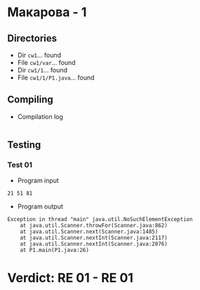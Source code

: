 # Макарова - 1
## Directories
- Dir `cw1`... found
- File `cw1/var`... found
- Dir `cw1/1`... found
- File `cw1/1/P1.java`... found
## Compiling
- Compilation log
```

```
## Testing
### Test 01
- Program input
```
21 51 81

```
- Program output
```
Exception in thread "main" java.util.NoSuchElementException
	at java.util.Scanner.throwFor(Scanner.java:862)
	at java.util.Scanner.next(Scanner.java:1485)
	at java.util.Scanner.nextInt(Scanner.java:2117)
	at java.util.Scanner.nextInt(Scanner.java:2076)
	at P1.main(P1.java:26)

```
# Verdict: **RE 01** - RE 01
